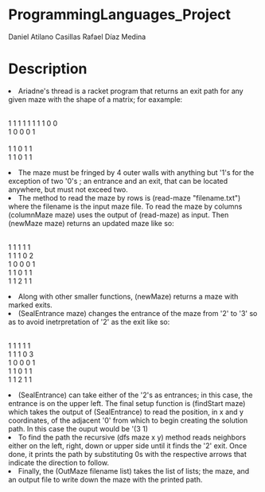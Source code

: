 # ProgrammingLanguages_Project

Daniel Atilano Casillas
Rafael Díaz Medina 
</br>

<h1> Description </h1>
<li> Ariadne's thread is a racket program that returns an exit path for any given maze with the shape of a matrix; for eaxample: </li>
</br>

1 1 1 1 1 
1 1 1 0 0 </br>
1 0 0 0 1 </br>   
1 1 0 1 1 </br>
1 1 0 1 1 </br>

<li> The maze must be fringed by 4 outer walls with anything but '1's for the exception of two '0's ; an entrance and an exit, that can be located anywhere, but must not exceed two.</li>

<li> The method to read the maze by rows is (read-maze "filename.txt") where the filename is the input maze file. To read the maze by columns (columnMaze maze) uses the output of (read-maze) as input. Then (newMaze maze) returns an updated maze like so: </li>
</br>

1 1 1 1 1 </br>
1 1 1 0 2 </br>
1 0 0 0 1 </br>
1 1 0 1 1 </br>
1 1 2 1 1 </br>

<li> Along with other smaller functions, (newMaze) returns a maze with marked exits. </li>
<li> (SealEntrance maze) changes the entrance of the maze from '2' to '3' so as to avoid inetrpretation of '2' as the exit like so: </li>
</br>

1 1 1 1 1 </br>
1 1 1 0 3 </br>
1 0 0 0 1 </br>
1 1 0 1 1 </br>
1 1 2 1 1 </br>

<li> (SealEntrance) can take either of the '2's as entrances; in this case, the entrance is on the upper left. The final setup function is (findStart maze) which takes the output of (SealEntrance) to read the position, in x and y coordinates, of the adjacent '0' from which to begin creating the solution path. 
In this case the ouput would be '(3 1) </li>
<li> To find the path the recursive (dfs maze x y) method reads neighbors either on the left, right, down or upper side until it finds the '2' exit. Once done, it prints the path by substituting 0s with the respective arrows that indicate the direction to follow. </li>
<li> Finally, the (OutMaze filename list) takes the list of lists; the maze, and an output file to write down the maze with the printed path. </li>



